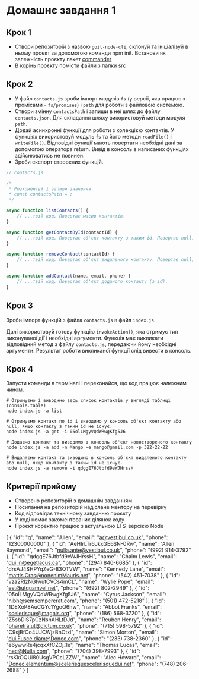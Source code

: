 # Домашнє завдання 1

## Крок 1

- Створи репозиторій з назвою `goit-node-cli`, склонуй та ініціалізуй в ньому проєкт за допомогою команди npm init. Встанови як залежність проєкту пакет [commander](https://www.npmjs.com/package/commander)
- В корінь проєкту помісти файли з папки [src](./src)

## Крок 2

- У файл `contacts.js` зроби імпорт модулів `fs` (у версії, яка працює з промісами - `fs/promises`) і `path` для роботи з файловою системою.
- Створи змінну `contactsPath` і запиши в неї шлях до файлу `contacts.json`. Для складання шляху використовуй методи модуля `path`.
- Додай асинхронні функції для роботи з колекцією контактів. У функціях використовуй модуль `fs` та його методи `readFile()` і `writeFile()`. Відповідні функції мають повертати необхідні дані за допомогою оператора return. Вивід в консоль в написаних функціях здійснюватись не повинен.
- Зроби експорт створених функцій.

```js
// contacts.js

/*
 * Розкоментуй і запиши значення
 * const contactsPath = ;
 */

async function listContacts() {
	// ...твій код. Повертає масив контактів.
}

async function getContactById(contactId) {
	// ...твій код. Повертає об'єкт контакту з таким id. Повертає null, якщо контакт з таким id не знайдений.
}

async function removeContact(contactId) {
	// ...твій код. Повертає об'єкт видаленого контакту. Повертає null, якщо контакт з таким id не знайдений.
}

async function addContact(name, email, phone) {
	// ...твій код. Повертає об'єкт доданого контакту (з id).
}
```

## Крок 3

Зроби імпорт функцій з файла `contacts.js` в файл `index.js`.

Далі використовуй готову функцію `invokeAction()`, яка отримує тип виконуваної дії і необхідні аргументи. Функція має викликати відповідний метод з файлу `contacts.js`, передаючи йому необхідні аргументи. Результат роботи викликаної функції слід вивести в консоль.

## Крок 4

Запусти команди в терміналі і переконайся, що код працює належним чином.

```shell
# Отримуємо і виводимо весь список контактів у вигляді таблиці (console.table)
node index.js -a list

# Отримуємо контакт по id і виводимо у консоль об'єкт контакту або null, якщо контакту з таким id не існує.
node index.js -a get -i 05olLMgyVQdWRwgKfg5J6

# Додаємо контакт та виводимо в консоль об'єкт новоствореного контакту
node index.js -a add -n Mango -e mango@gmail.com -p 322-22-22

# Видаляємо контакт та виводимо в консоль об'єкт видаленого контакту або null, якщо контакту з таким id не існує.
node index.js -a remove -i qdggE76Jtbfd9eWJHrssH
```

## Критерії прийому

- Створено репозиторій з домашнім завданням
- Посилання на репозиторій надіслане ментору на перевірку
- Код відповідає технічному завданню проєкту
- У коді немає закоментованих ділянок коду
- Проєкт коректно працює з актуальною LTS-версією Node

[
{
"id": "q",
"name": "Allen",
"email": "a@vestibul.co.uk",
"phone": "12300000000"
},
{
"id": "AeHIrLTr6JkxGE6SN-0Rw",
"name": "Allen Raymond",
"email": "nulla.ante@vestibul.co.uk",
"phone": "(992) 914-3792"
},
{
"id": "qdggE76Jtbfd9eWJHrssH",
"name": "Chaim Lewis",
"email": "dui.in@egetlacus.ca",
"phone": "(294) 840-6685"
},
{
"id": "drsAJ4SHPYqZeG-83QTVW",
"name": "Kennedy Lane",
"email": "mattis.Cras@nonenimMauris.net",
"phone": "(542) 451-7038"
},
{
"id": "vza2RIzNGIwutCVCs4mCL",
"name": "Wylie Pope",
"email": "est@utquamvel.net",
"phone": "(692) 802-2949"
},
{
"id": "05olLMgyVQdWRwgKfg5J6",
"name": "Cyrus Jackson",
"email": "nibh@semsempererat.com",
"phone": "(501) 472-5218"
},
{
"id": "1DEXoP8AuCGYc1YgoQ6hw",
"name": "Abbot Franks",
"email": "scelerisque@magnis.org",
"phone": "(186) 568-3720"
},
{
"id": "Z5sbDlS7pCzNsnAHLtDJd",
"name": "Reuben Henry",
"email": "pharetra.ut@dictum.co.uk",
"phone": "(715) 598-5792"
},
{
"id": "C9sjBfCo4UJCWjzBnOtxl",
"name": "Simon Morton",
"email": "dui.Fusce.diam@Donec.com",
"phone": "(233) 738-2360"
},
{
"id": "e6ywwRe4jcqxXfCZOj_1e",
"name": "Thomas Lucas",
"email": "nec@Nulla.com",
"phone": "(704) 398-7993"
},
{
"id": "rsKkOQUi80UsgVPCcLZZW",
"name": "Alec Howard",
"email": "Donec.elementum@scelerisquescelerisquedui.net",
"phone": "(748) 206-2688"
}
]
